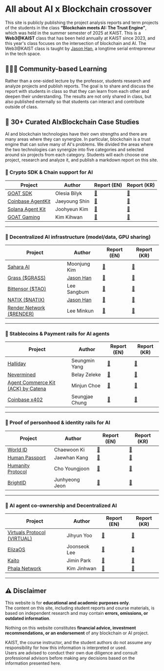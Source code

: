 # All about AI x Blockchain crossover  

This site is publicly publishing the project analysis reports and term projects of the students in the class **“Blockchain meets AI: The Trust Engine”**, which was held in the summer semester of 2025 at KAIST. This is a **Web3@KAIST** class that has been held annually at KAIST since 2023, and this year's class focuses on the intersection of blockchain and AI. The Web3@KAIST class is taught by [Jason Han](https://www.linkedin.com/in/jaesunhan/), a longtime serial entrepreneur in the tech space.

## 🧑‍🤝‍🧑 Community-based Learning

Rather than a one-sided lecture by the professor, students research and analyze projects and publish reports. The goal is to share and discuss the report with students in class so that they can learn from each other and deepen their understanding. The results are not only shared in class, but also published externally so that students can interact and contribute outside of class. 

## 📂 30+ Curated AIxBlockchain Case Studies

AI and blockchain technologies have their own strengths and there are many areas where they can synergize. In particular, blockchain is a trust engine that can solve many of AI's problems. We divided the areas where the two technologies can synergize into five categories and selected around six projects from each category. Students will each choose one project, research and analyze it, and publish a markdown report on this site.

### 🔧 Crypto SDK & Chain support for AI

| Project | Author | Report (EN) | Report (KR) |
|---------|--------|-------------|-------------|
| [GOAT SDK](https://github.com/goat-sdk/goat) | Olesia Bilyk | [📄](./reports/goat/) | [📄](./reports/goat_kr/) |
| [Coinbase AgentKit](https://www.coinbase.com/developer-platform/products/agentkit) | Jaeyoung Shin | [📄](./reports/coinbase_agentkit/) | [📄](./reports/coinbase_agentkit_kr/) |
| [Solana Agent Kit](https://github.com/sendaifun/solana-agent-kit) | Joohyeun Kim | [📄](./reports/solana_agentkit/) | [📄](./reports/solana_agentkit_kr/) |
| [GOAT Gaming](https://goatgaming.com/) | Kim Kihwan | [📄](./reports/goat_gaming/) | [📄](./reports/goat_gaming_kr/) |

---

### 🧠 Decentralized AI infrastructure (model/data, GPU sharing)

| Project | Author | Report (EN) | Report (KR) |
|---------|--------|-------------|-------------|
| [Sahara AI](https://saharaai.com/) |Moonjung Kim  | [📄](./reports/saharaai/) | [📄](./reports/saharaai_kr/) |
| [Grass ($GRASS)](https://www.grass.io/) | [Jason Han](https://www.linkedin.com/in/jaesunhan/) | [📄](./grass/) | [📄](./grass_kr/) |
| [Bittensor ($TAO)](https://docs.bittensor.com/) | Lee Sangbum | [📄](./reports/bittensor/) | [📄](./reports/bittensor_kr/) |
| [NATIX ($NATIX)](https://www.natix.network/) | [Jason Han](https://www.linkedin.com/in/jaesunhan/) | [📄](./reports/natix/) | [📄](./reports/natix_kr/) |
| [Render Network ($RENDER)](https://renderfoundation.com/whitepaper) | Lee Minkun | [📄](./reports/render/) | [📄](./reports/render_kr/) |


---

### 💸 Stablecoins & Payment rails for AI agents

| Project | Author | Report (EN) | Report (KR) |
|---------|--------|-------------|-------------|
| [Halliday](https://halliday.xyz/) | Seungmin Yang | [📄](./reports/halliday/) | [📄](./reports/halliday_kr/) |
| [Nevermined](https://docs.nevermined.app/) | Belay Zeleke | [📄](./reports/nevermined/) | [📄](./reports/nevermined_kr/) |
| [Agent Commerce Kit (ACK) by Catena](https://www.agentcommercekit.com/overview/introduction) | Minjun Choe | [📄](./reports/ack_catena/) | [📄](./reports/ack_catena_kr/) |
| [Coinbase x402](https://www.x402.org/) | Seungjae Chung | [📄](./reports/x402/) | [📄](./reports/x402_kr/) |

---

### 🛂 Proof of personhood & identity rails for AI

| Project | Author | Report (EN) | Report (KR) |
|---------|--------|-------------|-------------|
| [World ID](https://world.org/world-id) | Chaewoon Ki | [📄](./reports/worldid/) | [📄](./reports/worldid_kr/) |
| [Human Passport](https://passport.human.tech/) | Jaewhan Kang | [📄](./reports/human_passport/) | [📄](./reports/human_passport_kr/) |
| [Humanity Protocol](https://www.humanity.org/) | Cho Youngjoon | [📄](./reports/humanity_protocol/) | [📄](./reports/humanity_protocol_kr/) |
| [BrightID](https://www.brightid.org/) | Junhyeong Jeon | [📄](./reports/brightid/) | [📄](./reports/brightid_kr/) |


---

### 🤖 AI agent co-ownership and Decentralized AI

| Project | Author | Report (EN) | Report (KR) |
|---------|--------|-------------|-------------|
| [Virtuals Protocol (VIRTUAL)](https://virtuals.io/) | Jihyun Yoo | [📄](./reports/virtuals/) | [📄](./reports/virtuals_kr/) |
| [ElizaOS](https://www.elizaos.ai/) | Joonseok Lee | [📄](./reports/elizaos/) | [📄](./reports/elizaos_kr/) |
| [Kaito](https://kaito.ai/) | Jimin Park | [📄](./reports/kaito/) | [📄](./reports/kaito_kr/) |
| [Phala Network](https://phala.network/ai) | Kim Jinhwan | [📄](./reports/phala/) | [📄](./reports/phala_kr/) |


---

## ⚠️ Disclaimer

This website is for **educational and academic purposes only**.  
The content on this site, including student reports and course materials, is based on independent research and may contain **errors, omissions, or outdated information**.

Nothing on this website constitutes **financial advice, investment recommendations, or an endorsement** of any blockchain or AI project.

KAIST, the course instructor, and the student authors do not assume any responsibility for how this information is interpreted or used.  
Users are advised to conduct their own due diligence and consult professional advisors before making any decisions based on the information presented here.
